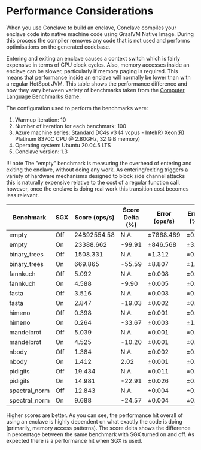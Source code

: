 # Performance Considerations

When you use Conclave to build an enclave, Conclave compiles your enclave code into native machine code using GraalVM Native Image. 
During this process the compiler removes any code that is not used and performs optimisations on the generated codebase.

Entering and exiting an enclave causes a context switch which is fairly expensive in terms of CPU clock cycles.
Also, memory accesses inside an enclave can be slower, particularly if memory paging is required.
This means that performance inside an enclave will normally be lower than with a regular HotSpot JVM. This table shows 
the performance difference and how they vary between variety of benchmarks taken from the 
[Computer Language Benchmarks Game](https://salsa.debian.org/benchmarksgame-team/benchmarksgame/).

The configuration used to perform the benchmarks were:
1) Warmup iteration: 10 
2) Number of iteration for each benchmark: 100
3) Azure machine series: Standard DC4s v3 (4 vcpus - Intel(R) Xeon(R) Platinum 8370C CPU @ 2.80GHz, 32 GiB memory)
4) Operating system: Ubuntu 20.04.5 LTS 
5) Conclave version: 1.3

!!! note
	The "empty" benchmark is measuring the overhead of entering and exiting the enclave, without doing any
	work. As entering/exiting triggers a variety of hardware mechanisms designed to block side channel attacks this is
	naturally expensive relative to the cost of a regular function call, however, once the enclave is doing real work
	this transition cost becomes less relevant.

| Benchmark    | SGX   | Score (ops/s) | Score Delta (%) | Error (ops/s)  | Error (%) |
|--------------|-------|---------------|-----------------|----------------|-----------|
| empty        | 	Off	| 24892554.58	| N.A.            | ±7868.489      | ±0.03     |
| empty        | 	On	| 23388.662	    | -99.91          | ±846.568	   | ±3.62     |
| binary_trees | 	Off	| 1508.331		| N.A.            | ±1.312	       | ±0.09     |  
| binary_trees | 	On	| 669.865	    | -55.59          | ±8.807	       | ±1.31     |
| fannkuch     | 	Off	| 5.092		    | N.A.            | ±0.008	       | ±0.16     |
| fannkuch     | 	On	| 4.588	        | -9.90           | ±0.005	       | ±0.11     |
| fasta        | 	Off	| 3.516	        | N.A.            | ±0.003	       | ±0.09     |
| fasta        | 	On	| 2.847	        | -19.03          | ±0.002	       | ±0.07     |
| himeno       | 	Off	| 0.398	        | N.A.            | ±0.001	       | ±0.25     |
| himeno       | 	On	| 0.264	        | -33.67          | ±0.003	       | ±1.14     |
| mandelbrot   | 	Off	| 5.039	        | N.A.            | ±0.001	       | ±0.02     |
| mandelbrot   | 	On	| 4.525	        | -10.20          | ±0.001	       | ±0.02     |
| nbody        | 	Off	| 1.384	        | N.A.            | ±0.002	       | ±0.14     |
| nbody        | 	On	| 1.412	        | 2.02	          | ±0.001	       | ±0.07     |
| pidigits     | 	Off	| 19.434	    | N.A.            | ±0.011	       | ±0.06     |
| pidigits     | 	On	| 14.981	    | -22.91	      | ±0.026	       | ±0.17     |
| spectral_norm| 	Off	| 12.843		| N.A.            | ±0.004	       | ±0.03     |
| spectral_norm| 	On	| 9.688	        | -24.57	      | ±0.004	       | ±0.04     |

Higher scores are better. As you can see, the performance hit overall of 
using an enclave is highly dependent on what exactly the code is doing 
(primarily, memory access patterns). The score delta shows the difference in percentage between the 
same benchmark with SGX turned on and off. As expected there is a performance hit when SGX is used.

